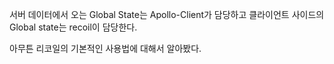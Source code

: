 서버 데이터에서 오는 Global State는 Apollo-Client가 담당하고
클라이언트 사이드의 Global state는 recoil이 담당한다.

아무튼 리코일의 기본적인 사용법에 대해서 알아봤다.
